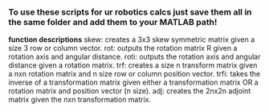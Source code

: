 ### To use these scripts for ur robotics calcs just save them all in the same folder and add them to your MATLAB path!

**function descriptions**
skew: creates a 3x3 skew symmetric matrix given a size 3 row or column vector.
rot: outputs the rotation matrix R given a rotation axis and angular distance.
roti: outputs the rotation axis and angular distance given a rotation matrix.
trf: creates a size n transform matrix given a nxn rotation matrix and n size row or column position vector.
trfi: takes the inverse of a transformation matrix given either a transformation matrix OR a rotation matrix and position vector (n size).
adj: creates the 2nx2n adjoint matrix given the nxn transformation matrix.
